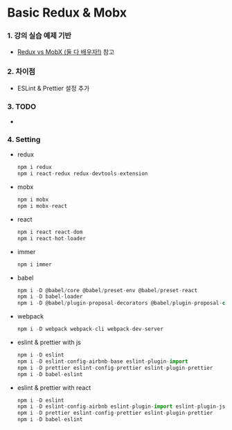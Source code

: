 # Basic Redux & Mobx

### 1. 강의 실습 예제 기반

* [Redux vs MobX (둘 다 배우자!)](https://www.inflearn.com/course/redux-mobx-%EC%83%81%ED%83%9C%EA%B4%80%EB%A6%AC-%EB%8F%84%EA%B5%AC# "Redux vs MobX (둘 다 배우자!)") 참고

### 2. 차이점

* ESLint & Prettier 설정 추가

### 3. TODO

*

### 4. Setting

* redux  
  
    ``` javascript
    npm i redux
    npm i react-redux redux-devtools-extension
    ```

* mobx  
  
    ``` javascript
    npm i mobx
    npm i mobx-react
    ```

* react
  
    ``` javascript
    npm i react react-dom
    npm i react-hot-loader
    ```

* immer
  
  ``` javascript
  npm i immer
  ```

* babel
  
    ``` javascript
    npm i -D @babel/core @babel/preset-env @babel/preset-react
    npm i -D babel-loader
    npm i -D @babel/plugin-proposal-decorators @babel/plugin-proposal-class-properties
    ```

* webpack

    ``` javascript
    npm i -D webpack webpack-cli webpack-dev-server
    ```

* eslint & prettier with js
  
    ``` javascript
    npm i -D eslint
    npm i -D eslint-config-airbnb-base eslint-plugin-import
    npm i -D prettier eslint-config-prettier eslint-plugin-prettier
    npm i -D babel-eslint
    ```

* eslint & prettier with react
  
    ``` javascript
    npm i -D eslint
    npm i -D eslint-config-airbnb eslint-plugin-import eslint-plugin-jsx-a11y eslint-plugin-react eslint-plugin-react-hooks
    npm i -D prettier eslint-config-prettier eslint-plugin-prettier
    npm i -D babel-eslint
    ```
